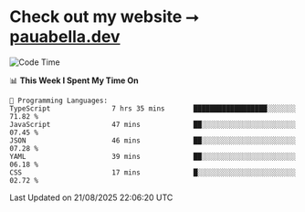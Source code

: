 # Check out my website ⭢ [pauabella.dev](https://pauabella.dev)

<!--START_SECTION:waka-->
![Code Time](http://img.shields.io/badge/Code%20Time-4%2C712%20hrs%2058%20mins-blue)

📊 **This Week I Spent My Time On** 

```text
💬 Programming Languages: 
TypeScript               7 hrs 35 mins       ██████████████████░░░░░░░   71.82 % 
JavaScript               47 mins             ██░░░░░░░░░░░░░░░░░░░░░░░   07.45 % 
JSON                     46 mins             ██░░░░░░░░░░░░░░░░░░░░░░░   07.28 % 
YAML                     39 mins             ██░░░░░░░░░░░░░░░░░░░░░░░   06.18 % 
CSS                      17 mins             █░░░░░░░░░░░░░░░░░░░░░░░░   02.72 % 
```


 Last Updated on 21/08/2025 22:06:20 UTC
<!--END_SECTION:waka-->
